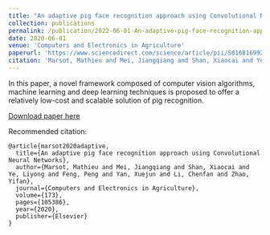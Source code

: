 ```yaml
---
title: "An adaptive pig face recognition approach using Convolutional Neural Networks"
collection: publications
permalink: /publication/2022-06-01-An-adaptive-pig-face-recognition-approach
date: 2020-06-01
venue: 'Computers and Electronics in Agriculture'
paperurl: 'https://www.sciencedirect.com/science/article/pii/S0168169920300673'
citation: 'Marsot, Mathieu and Mei, Jiangqiang and Shan, Xiaocai and Ye, Liyong and Feng, Peng and Yan, Xuejun and Li, Chenfan and Zhao, Yifan &quot;An adaptive pig face recognition approach using Convolutional Neural Networks.&quot; <i>Computers and Electronics in Agriculture</i>. 1(1).'
---
```

In this paper, a novel framework composed of computer vision algorithms, machine learning and deep learning techniques is proposed to offer a relatively low-cost and scalable solution of pig recognition. 

[Download paper here](https://www.sciencedirect.com/science/article/pii/S0168169920300673)

Recommended citation: 

```
@article{marsot2020adaptive,
  title={An adaptive pig face recognition approach using Convolutional Neural Networks},
  author={Marsot, Mathieu and Mei, Jiangqiang and Shan, Xiaocai and Ye, Liyong and Feng, Peng and Yan, Xuejun and Li, Chenfan and Zhao, Yifan},
  journal={Computers and Electronics in Agriculture},
  volume={173},
  pages={105386},
  year={2020},
  publisher={Elsevier}
}


```
